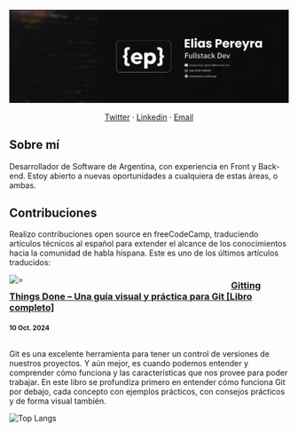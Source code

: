![Developer & Designer](https://github.com/EliasPereyra/EliasPereyra/blob/main/github-cover.png)

<p align="center">
  <a href="https://twitter.com/EliasPereyraGo1">Twitter</a> · 
  <a href="https://linkedin.com/in/elias-pereyra-gomez">Linkedin</a> ·
  <a href="mailto:eliaspereyra_gomez@hotmail.com">Email</a>
</p>

Sobre mí
--------------------------
Desarrollador de Software de Argentina, con experiencia en Front y Back-end. Estoy abierto a nuevas oportunidades a cualquiera de estas áreas, o ambas.

Contribuciones
--------------------------
Realizo contribuciones open source en freeCodeCamp, traduciendo artículos técnicos al español para extender el alcance de los conocimientos hacia la comunidad de habla hispana. Este es uno de los últimos artículos traducidos:

<p align="left">
  <a href="https://www.freecodecamp.org/espanol/news/gitting-things-done-una-guia-visual-y-practica-para-git-libro-completo/" title="Gitting Things Done – Una guía visual y práctica para Git [Libro completo]"><img src="https://www.freecodecamp.org/espanol/news/content/images/size/w2000/2024/01/Gitting-Things-Done-Cover-with-Photo.png" alt="="Gitting Things Done – Una guía visual y práctica para Git - Libro Completo" width="400px" align="left" /></a>
  <h3><a href="https://www.freecodecamp.org/espanol/news/gitting-things-done-una-guia-visual-y-practica-para-git-libro-completo/" title="Gitting Things Done – Una guía visual y práctica para Git [Libro completo]">Gitting Things Done – Una guía visual y práctica para Git [Libro completo]</a></h3>
  <div><small><strong>10 Oct. 2024</strong></small></div>
  <br/><p>
    Git es una excelente herramienta para tener un control de versiones de nuestros proyectos. Y aún mejor, es cuando podemos entender y comprender cómo funciona y las características que nos provee para poder trabajar. En este libro se profundiza primero en entender cómo funciona Git por debajo, cada concepto con ejemplos prácticos, con consejos prácticos y de forma visual también. 
  </p>
</p>

[linkedin]: https://img.shields.io/badge/Linkedin-0A66C2?style=for-the-badge&logo=linkedin&logoColor=white
[twitter]: https://img.shields.io/badge/@EliasPereyraGo1-000000?style=for-the-badge&logo=x&logoColor=white

![Top Langs](https://github-readme-stats-git-masterrstaa-rickstaa.vercel.app/api/top-langs/?username=eliaspereyra&layout=compact&langs_count=9&hide_border=true&theme=react&bg_color=191E27)

